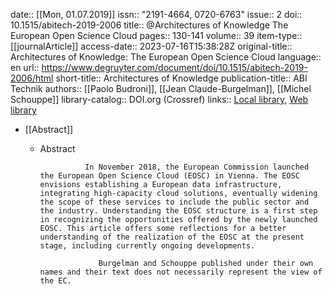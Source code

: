 date:: [[Mon, 01.07.2019]]
issn:: "2191-4664, 0720-6763"
issue:: 2
doi:: 10.1515/abitech-2019-2006
title:: @Architectures of Knowledge The European Open Science Cloud
pages:: 130-141
volume:: 39
item-type:: [[journalArticle]]
access-date:: 2023-07-16T15:38:28Z
original-title:: Architectures of Knowledge: The European Open Science Cloud
language:: en
url:: https://www.degruyter.com/document/doi/10.1515/abitech-2019-2006/html
short-title:: Architectures of Knowledge
publication-title:: ABI Technik
authors:: [[Paolo Budroni]], [[Jean Claude-Burgelman]], [[Michel Schouppe]]
library-catalog:: DOI.org (Crossref)
links:: [Local library](zotero://select/library/items/UPPESJ5R), [Web library](https://www.zotero.org/users/6520516/items/UPPESJ5R)

- [[Abstract]]
	- Abstract
	              
	                In November 2018, the European Commission launched the European Open Science Cloud (EOSC) in Vienna. The EOSC envisions establishing a European data infrastructure, integrating high-capacity cloud solutions, eventually widening the scope of these services to include the public sector and the industry. Understanding the EOSC structure is a first step in recognizing the opportunities offered by the newly launched EOSC. This article offers some reflections for a better understanding of the realization of the EOSC at the present stage, including currently ongoing developments.
	                
	                   Burgelman and Schouppe published under their own names and their text does not necessarily represent the view of the EC.